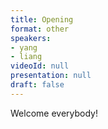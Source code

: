```yaml
---
title: Opening
format: other
speakers:
- yang
- liang
videoId: null
presentation: null
draft: false
---
```

Welcome everybody!
